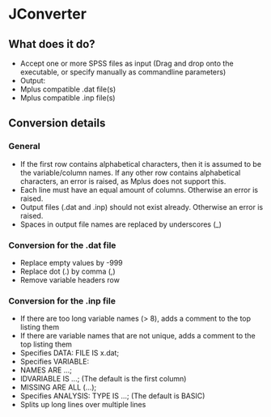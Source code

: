 # JConverter

## What does it do?

- Accept one or more SPSS files as input (Drag and drop onto the executable, or specify manually as commandline parameters)
- Output:
 - Mplus compatible .dat file(s)
 - Mplus compatible .inp file(s)


## Conversion details

### General

- If the first row contains alphabetical characters, then it is assumed to be the variable/column names.
  If any other row contains alphabetical characters, an error is raised, as Mplus does not support this.
- Each line must have an equal amount of columns. Otherwise an error is raised.
- Output files (.dat and .inp) should not exist already. Otherwise an error is raised.
- Spaces in output file names are replaced by underscores (_)

### Conversion for the .dat file

- Replace empty values by -999
- Replace dot (.) by comma (,)
- Remove variable headers row

### Conversion for the .inp file

- If there are too long variable names (> 8), adds a comment to the top listing them
- If there are variable names that are not unique, adds a comment to the top listing them
- Specifies DATA: FILE IS x.dat;
- Specifies VARIABLE:
 - NAMES ARE ...;
 - IDVARIABLE IS ...;  (The default is the first column)
 - MISSING ARE ALL (...);
- Specifies ANALYSIS: TYPE IS ...;  (The default is BASIC)
- Splits up long lines over multiple lines
